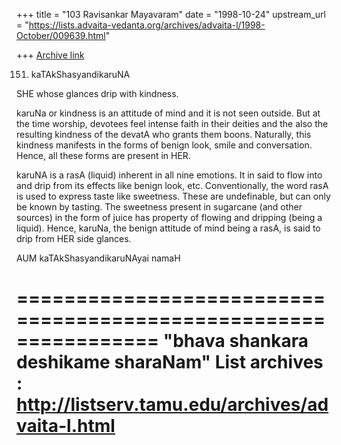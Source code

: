 +++
title = "103 Ravisankar Mayavaram"
date = "1998-10-24"
upstream_url = "https://lists.advaita-vedanta.org/archives/advaita-l/1998-October/009639.html"

+++
[Archive link](https://lists.advaita-vedanta.org/archives/advaita-l/1998-October/009639.html)

151. kaTAkShasyandikaruNA

SHE whose glances drip with kindness.

karuNa or kindness is an attitude of mind and it is not seen
outside. But at the time worship, devotees feel intense faith in
their deities and the also the resulting kindness of the devatA
who grants them boons. Naturally, this kindness manifests in the
forms of benign look, smile and conversation. Hence, all these
forms are present in HER.

karuNA is a rasA (liquid) inherent in all nine emotions. It in
said to flow into and drip from its effects like benign look,
etc.  Conventionally, the word rasA is used to express taste like
sweetness. These are undefinable, but can only be known by
tasting. The sweetness present in sugarcane (and other sources)
in the form of juice has property of flowing and dripping (being
a liquid).  Hence, karuNa, the benign attitude of mind being a
rasA, is said to drip from HER side glances.

AUM kaTAkShasyandikaruNAyai namaH

================================================================
"bhava shankara deshikame sharaNam"
List archives : http://listserv.tamu.edu/archives/advaita-l.html
================================================================


